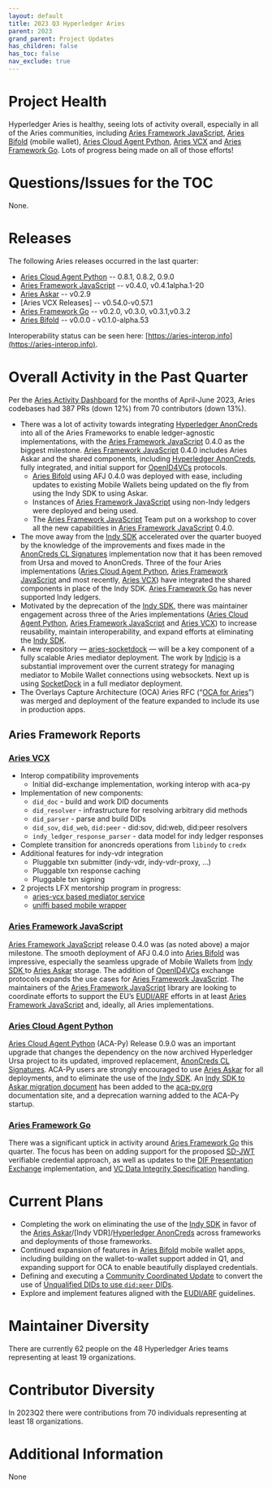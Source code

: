 ```yaml
---
layout: default
title: 2023 Q3 Hyperledger Aries
parent: 2023
grand_parent: Project Updates
has_children: false
has_toc: false
nav_exclude: true
---
```


# Project Health

Hyperledger Aries is healthy, seeing lots of activity overall, especially in all
of the Aries communities, including [Aries Framework JavaScript], [Aries
Bifold] (mobile wallet), [Aries Cloud Agent Python], [Aries VCX] and [Aries
Framework Go]. Lots of progress being made on all of those efforts!

[Aries Framework JavaScript]: https://github.com/hyperledger/aries-framework-javascript
[Aries Bifold]: https://github.com/hyperledger/aries-mobile-agent-react-native
[Aries Cloud Agent Python]: https://github.com/hyperledger/aries-cloudagent-python
[Aries VCX]: https://github.com/hyperledger/aries-vcx
[Aries Framework Go]: https://github.com/hyperledger/aries-framework-go

# Questions/Issues for the TOC

None.

# Releases

The following Aries releases occurred in the last quarter:

-   [Aries Cloud Agent Python] -- 0.8.1, 0.8.2, 0.9.0
-   [Aries Framework JavaScript] -- v0.4.0, v0.4.1alpha.1-20
-   [Aries Askar] -- v0.2.9
-   [Aries VCX Releases] -- v0.54.0-v0.57.1
-   [Aries Framework Go] -- v0.2.0, v0.3.0, v0.3.1,v0.3.2
-   [Aries Bifold] -- v0.0.0 - v0.1.0-alpha.53

Interoperability status can be seen
here: [https://aries-interop.info](https://aries-interop.info).

# Overall Activity in the Past Quarter

Per the [Aries Activity Dashboard] for the months of April-June 2023, Aries
codebases had 387 PRs (down 12%) from 70 contributors (down 13%).

[Aries Activity Dashboard]: https://insights.lfx.linuxfoundation.org/projects/hyperledger%2Faries/dashboard;subTab=technical?time=%7B%22from%22:%222023-04-01T07:00:00.000Z%22,%22type%22:%22absolute%22,%22to%22:%222023-06-30T07:00:00.000Z%22%7D

* There was a lot of activity towards integrating [Hyperledger
  AnonCreds](https://github.com/hyperledger/anoncreds-rs) into all of the Aries
  Frameworks to enable ledger-agnostic implementations, with the [Aries
  Framework JavaScript] 0.4.0 as the biggest milestone. [Aries Framework
  JavaScript] 0.4.0 includes Aries Askar and the shared components, including
  [Hyperledger AnonCreds], fully integrated, and initial support for
  [OpenID4VCs] protocols.
    * [Aries Bifold] using AFJ 0.4.0 was deployed with ease, including updates
      to existing Mobile Wallets being updated on the fly from using the Indy
      SDK to using Askar.
    * Instances of [Aries Framework JavaScript] using non-Indy ledgers were
      deployed and being used.
    * The [Aries Framework JavaScript] Team put on a workshop to cover all the
      new capabilities in [Aries Framework JavaScript] 0.4.0.
* The move away from the [Indy SDK] accelerated over the quarter buoyed by the
  knowledge of the improvements and fixes made in the [AnonCreds CL Signatures]
  implementation now that it has been removed from Ursa and moved to AnonCreds.
  Three of the four Aries implementations ([Aries Cloud Agent Python], [Aries
  Framework JavaScript] and most recently, [Aries VCX]) have integrated the
  shared components in place of the Indy SDK. [Aries Framework Go] has never
  supported Indy ledgers.
* Motivated by the deprecation of the [Indy SDK], there was maintainer
  engagement across three of the Aries implementations ([Aries Cloud Agent
  Python], [Aries Framework JavaScript] and [Aries VCX]) to increase
  reusability, maintain interoperability, and expand efforts at eliminating the
  [Indy SDK].
* A new repository — [aries-socketdock] — will be a key component of a fully scalable
  Aries mediator deployment. The work by [Indicio] is a substantial improvement
  over the current strategy for managing mediator to Mobile Wallet connections
  using websockets. Next up is using [SocketDock] in a full mediator deployment.
* The Overlays Capture Architecture (OCA) Aries RFC (“[OCA for Aries]”) was merged
  and deployment of the feature expanded to include its use in production apps.

[Aries Askar]: https://github.com/hyperledger/aries-askar
[Indy SDK]: https://github.com/hyperledger/indy-sdk
[Hyperledger AnonCreds]: https://github.com/hyperledger/anoncreds-rs
[OpenID4VCs]: https://openid.net/openid4vc/
[ISO mdocs]: https://www.iso.org/standard/74910.html
[AnonCreds CL Signatures]: https://github.com/hyperledger/anoncreds-clsignatures-rs
[aries-socketdock]: https://github.com/hyperledger/aries-socketdock
[SocketDock]: https://github.com/hyperledger/aries-socketdock
[OCA for Aries]: https://github.com/hyperledger/aries-rfcs/tree/main/features/0755-oca-for-aries
[cheqd.io]: https://cheqd.io/
[Cardano]: https://cardano.org/
[Animo Solutions]: https://animo.id
[Indicio]: https://indicio.tech
[DSR]: https://dsr-corporation.com

[OCA Bundles repository]: https://github.com/bcgov/aries-oca-bundles
[OCA Explorer]: https://bcgov.github.io/aries-oca-bundles/

## Aries Framework Reports

### [Aries VCX]

* Interop compatibility improvements
    * Initial did-exchange implementation, working interop with aca-py
* Implementation of new components:
    * `did_doc` - build and work DID documents
    * `did_resolver` - infrastructure for resolving arbitrary did methods
    * `did_parser` - parse and build DIDs
    * `did_sov`, `did_web`, `did:peer` - did:sov, did:web, did:peer resolvers
    * `indy_ledger_response_parser` - data model for indy ledger responses
* Complete transition for anoncreds operations from `libindy` to `credx`
* Additional features for indy-vdr integration
    * Pluggable txn submitter (indy-vdr, indy-vdr-proxy, …)
    * Pluggable txn response caching
    * Pluggable txn signing
* 2 projects LFX mentorship program in progress:
    * [aries-vcx based mediator service](https://wiki.hyperledger.org/display/INTERN/%5Bdraft%5D+Project+Plan+-+aries-vcx+based+message+mediator+service)
    * [uniffi based mobile wrapper](https://wiki.hyperledger.org/pages/viewpage.action?pageId=98730187)

### [Aries Framework JavaScript]

[Aries Framework JavaScript] release 0.4.0 was (as noted above) a major
milestone. The smooth deployment of AFJ 0.4.0 into [Aries Bifold] was
impressive, especially the seamless upgrade of Mobile Wallets from [Indy SDK ]to
[Aries Askar] storage. The addition of [OpenID4VCs] exchange protocols expands
the use cases for [Aries Framework JavaScript]. The maintainers of the [Aries
Framework JavaScript] library are looking to coordinate efforts to support the
EU’s [EUDI/ARF] efforts in at least [Aries Framework JavaScript] and, ideally,
all Aries implementations.

[EUDI/ARF]: https://digital-strategy.ec.europa.eu/en/library/european-digital-identity-architecture-and-reference-framework-outline#:~:text=On%203%20June%202021%2C%20the%20Commission%20adopted%20a,a%20set%20of%20common%20guidelines%20and%20best%20practice

### [Aries Cloud Agent Python]

[Aries Cloud Agent Python] (ACA-Py) Release 0.9.0 was an important upgrade that changes the dependency on the now archived Hyperledger Ursa project to its updated, improved replacement, [AnonCreds CL Signatures]. ACA-Py users are strongly encouraged to use [Aries Askar] for all deployments, and to eliminate the use of the [Indy SDK]. An [Indy SDK to Askar migration document] has been added to the [aca-py.org] documentation site, and a deprecation warning added to the ACA-Py startup.

[aca-py.org]: https://aca-py.org/
[Aries Mediator Service]: https://github.com/hyperledger/aries-mediator-service
[Indy SDK to Askar migration document]: https://aca-py.org/main/deploying/IndySDKtoAskarMigration/

### [Aries Framework Go]

There was a significant uptick in activity around [Aries Framework Go] this quarter.  The focus has been on adding support for the proposed [SD-JWT] verifiable credential approach, as well as updates to the [DIF Presentation Exchange] implementation, and [VC Data Integrity Specification] handling.

[SD-JWT]: https://datatracker.ietf.org/doc/html/draft-fett-selective-disclosure-jwt
[DIF Presentation Exchange]: https://identity.foundation/presentation-exchange/
[VC Data Integrity Specification]: https://w3c.github.io/vc-data-integrity/

# Current Plans

* Completing the work on eliminating the use of the [Indy SDK] in favor of the
  [Aries Askar]/[Indy VDR]/[Hyperledger AnonCreds] across frameworks and deployments of those
  frameworks.
* Continued expansion of features in [Aries Bifold] mobile wallet apps, including building on
  the wallet-to-wallet support added in Q1, and expanding support for OCA to
  enable beautifully displayed credentials.
* Defining and executing a [Community Coordinated Update] to convert the use of [Unqualified DIDs to use `did:peer` DIDs].
* Explore and implement features aligned with the [EUDI/ARF] guidelines.

[Community Coordinated Update]: https://github.com/hyperledger/aries-rfcs/tree/main/concepts/0345-community-coordinated-update
[Unqualified DIDs to use `did:peer` DIDs]: https://github.com/hyperledger/aries-rfcs/pull/793

# Maintainer Diversity

There are currently 62 people on the 48 Hyperledger Aries teams representing at least 19 organizations.

# Contributor Diversity

In 2023Q2 there were contributions from 70 individuals representing at least 18 organizations.

# Additional Information

None
